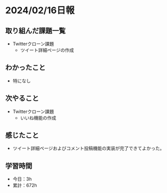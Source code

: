 # 2024/02/16日報
## 取り組んだ課題一覧
- Twitterクローン課題
  - ツイート詳細ページの作成

## わかったこと
- 特になし

## 次やること
- Twitterクローン課題
  - いいね機能の作成

## 感じたこと
- ツイート詳細ページおよびコメント投稿機能の実装が完了できてよかった。

## 学習時間
- 今日：3h
- 累計：672h
